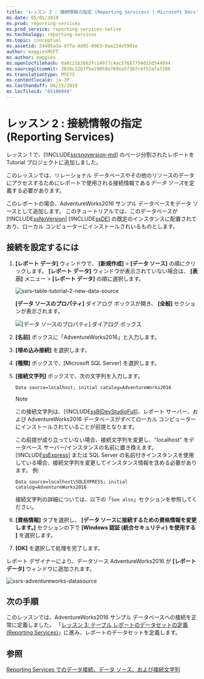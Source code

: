 ```yaml
---
title: 'レッスン 2 : 接続情報の指定 (Reporting Services) | Microsoft Docs'
ms.date: 05/01/2019
ms.prod: reporting-services
ms.prod_service: reporting-services-native
ms.technology: reporting-services
ms.topic: conceptual
ms.assetid: 54405a3a-d7fa-4d95-8963-9aa224e5901e
author: maggiesMSFT
ms.author: maggies
ms.openlocfilehash: 0a0c21b2662fc14977c4ac57687754d15d544994
ms.sourcegitcommit: 3026c22b7fba19059a769ea5f367c4f51efaf286
ms.translationtype: MTE75
ms.contentlocale: ja-JP
ms.lasthandoff: 06/15/2019
ms.locfileid: "65106048"
---
```

# <a name="lesson-2-specifying-connection-information-reporting-services"></a>レッスン 2 : 接続情報の指定 (Reporting Services)

レッスン 1 で、[!INCLUDE[ssrsnoversion-md](../includes/ssrsnoversion-md.md)] のページ分割されたレポートを Tutorial プロジェクトに追加しました。
  
このレッスンでは、リレーショナル データベースやその他のリソースのデータにアクセスするためにレポートで使用される接続情報である*データ ソース*を定義する必要があります。

このレポートの場合、AdventureWorks2016 サンプル データベースをデータ ソースとして追加します。 このチュートリアルでは、このデータベースが [!INCLUDE[ssNoVersion](../includes/ssnoversion-md.md)] [!INCLUDE[ssDE](../includes/ssde-md.md)] の既定のインスタンスに配置されており、ローカル コンピューターにインストールされいるものとします。  

## <a name="to-set-up-a-connection"></a>接続を設定するには  

1. **[レポート データ]** ウィンドウで、 **[新規作成]**  >  **[データ ソース]** の順にクリックします。 **[レポート データ]** ウィンドウが表示されていない場合は、 **[表示]** メニュー > **[レポート データ]** の順に選択します。

    ![ssrs-table-tutorial-2-new-data-source](media/ssrs-table-tutorial-2-new-data-source.png)

    **[データ ソースのプロパティ]** ダイアログ ボックスが開き、 **[全般]** セクションが表示されます。

    ![[データ ソースのプロパティ] ダイアログ ボックス](media/lesson-2-specifying-connection-information-reporting-services/vs-datasource-connection-properties-dialog-box.png)

2. **[名前]** ボックスに「AdventureWorks2016」と入力します。

3. **[埋め込み接続]** を選択します。

4. **[種類]** ボックスで、[Microsoft SQL Server] を選択します。
  
5. **[接続文字列]** ボックスで、次の文字列を入力します。

    `Data source=localhost; initial catalog=AdventureWorks2016`

    > [!NOTE]
    > この接続文字列は、[!INCLUDE[ssBIDevStudioFull](../includes/ssbidevstudiofull-md.md)]、レポート サーバー、および AdventureWorks2016 データベースがすべてローカル コンピューターにインストールされていることが前提となります。
    >
    >この前提が成り立っていない場合、接続文字列を変更し、"localhost" をデータベース サーバー/インスタンスの名前に置き換えます。 [!INCLUDE[ssExpress](../includes/ssexpress-md.md)] または SQL Server の名前付きインスタンスを使用している場合、接続文字列を変更してインスタンス情報を含める必要があります。 例:
    >
    > `Data source=localhost\SQLEXPRESS; initial catalog=AdventureWorks2016`
    >
    > 接続文字列の詳細については、以下の「`See also`」セクションを参照してください。

6. **[資格情報]** タブを選択し、 **[データ ソースに接続するための資格情報を変更します。]** セクションの下で **[Windows 認証 (統合セキュリティ) を使用する ]** を選択します。

7. **[OK]** を選択して処理を完了します。

レポート デザイナーにより、データソース AdventureWorks2016 が **[レポート データ]** ウィンドウに追加されます。

![ssrs-adventureworks-datasource](media/lesson-2-specifying-connection-information-reporting-services/ssrs-adventureworks-datasource2016.png)

## <a name="next-steps"></a>次の手順

このレッスンでは、AdventureWorks2016 サンプル データベースへの接続を正常に定義しました。 「[レッスン 3: テーブル レポートのデータセットの定義 &#40;Reporting Services&#41;](lesson-3-defining-a-dataset-for-the-table-report-reporting-services.md)」に進み、レポートのデータセットを定義します。

## <a name="see-also"></a>参照

[Reporting Services でのデータ接続、データ ソース、および接続文字列](report-data/data-connections-data-sources-and-connection-strings-report-builder-and-ssrs.md)
